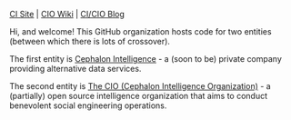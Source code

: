 [CI Site](https://www.cephalon.io) | [CIO Wiki](https://www.thecio.wiki) | [CI/CIO Blog](https://www.cephalon.ghost.io)

Hi, and welcome! This GitHub organization hosts code for two entities (between which there is lots of crossover).

The first entity is [Cephalon Intelligence](https://www.cephalon.io) - a (soon to be) private company providing alternative data services.

The second entity is [The CIO (Cephalon Intelligence Organization)](https://www.thecio.wiki) - a (partially) open source intelligence organization that aims to conduct benevolent social engineering operations.
